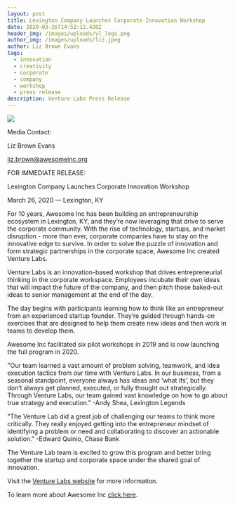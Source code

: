 ```yaml
---
layout: post
title: Lexington Company Launches Corporate Innovation Workshop
date: 2020-03-26T14:52:12.420Z
header_img: /images/uploads/vl_logo.png
author_img: /images/uploads/liz.jpeg
author: Liz Brown Evans
tags:
  - innovation
  - creativity
  - corporate
  - company
  - workshop
  - press release
description: Venture Labs Press Release
---
```

![](https://lh4.googleusercontent.com/CKVqkcCXMEoYWTXq8ncG-sIFjEhecgCCEnC0PPLHw7ZoOCN4SWaT8fqzkp8qTDgwiKfwTBfDPPEHZ1_AifmLaOAiUQuQxlGEltizurVII5o8hRsKil6DcPEd6dvxylFVEOzFUTjC)

Media Contact:

Liz Brown Evans

[liz.brown@awesomeinc.org](mailto:liz.brown@awesomeinc.org)



FOR IMMEDIATE RELEASE:



Lexington Company Launches Corporate Innovation Workshop



March 26, 2020 — Lexington, KY



For 10 years, Awesome Inc has been building an entrepreneurship ecosystem in Lexington, KY, and they’re now leveraging that drive to serve the corporate community. With the rise of technology, startups, and market disruption - more than ever, corporate companies have to stay on the innovative edge to survive. In order to solve the puzzle of innovation and form strategic partnerships in the corporate space, Awesome Inc created Venture Labs.



Venture Labs is an innovation-based workshop that drives entrepreneurial thinking in the corporate workspace. Employees incubate their own ideas that will impact the future of the company, and then pitch those baked-out ideas to senior management at the end of the day.



The day begins with participants learning how to think like an entrepreneur from an experienced startup founder. They’re guided through hands-on exercises that are designed to help them create new ideas and then work in teams to develop them.

Awesome Inc facilitated six pilot workshops in 2019 and is now launching the full program in 2020.

"Our team learned a vast amount of problem solving, teamwork, and idea execution tactics from our time with Venture Labs. In our business, from a seasonal standpoint, everyone always has ideas and ‘what ifs’, but they don’t always get planned, executed, or fully thought out strategically. Through Venture Labs, our team gained vast knowledge on how to go about true strategy and execution." -Andy Shea, Lexington Legends

"The Venture Lab did a great job of challenging our teams to think more critically. They really enjoyed getting into the entrepreneur mindset of identifying a problem or need and collaborating to discover an actionable solution." -Edward Quinio, Chase Bank

The Venture Lab team is excited to grow this program and better bring together the startup and corporate space under the shared goal of innovation.



Visit the [Venture Labs website](https://www.awesomeinc.org/venturelabs) for more information.

To learn more about Awesome Inc [click here](https://www.awesomeinc.org/).